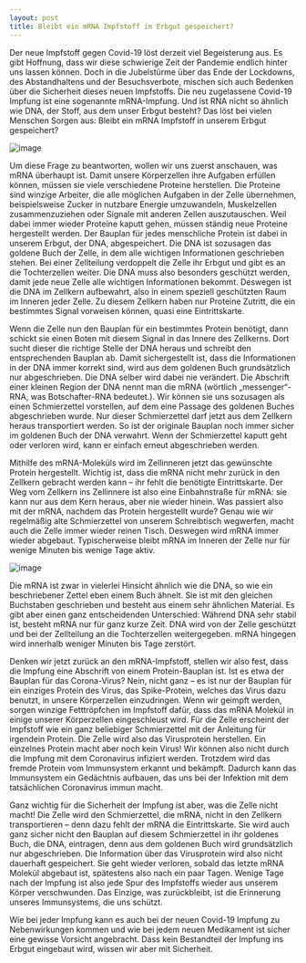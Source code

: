 ```yaml
---
layout: post
title: Bleibt ein mRNA Impfstoff im Erbgut gespeichert?
---
```


Der neue Impfstoff gegen Covid-19 löst derzeit viel Begeisterung aus. Es gibt Hoffnung, dass wir diese schwierige Zeit der Pandemie endlich hinter uns lassen können. Doch in die Jubelstürme über das Ende der Lockdowns, des Abstandhaltens und der Besuchsverbote, mischen sich auch Bedenken über die Sicherheit dieses neuen Impfstoffs. Die neu zugelassene Covid-19 Impfung ist eine sogenannte mRNA-Impfung. Und ist RNA nicht so 
ähnlich wie DNA, der Stoff, aus dem unser Erbgut besteht? Das löst bei vielen Menschen Sorgen aus: Bleibt ein mRNA Impfstoff in unserem Erbgut gespeichert?

<!--break-->

![image](/images/coronavirus-impfung-alexandra-koch-attributed.png)

Um diese Frage zu beantworten, wollen wir uns zuerst anschauen, was mRNA überhaupt ist. Damit unsere Körperzellen ihre Aufgaben erfüllen können, müssen sie viele verschiedene Proteine herstellen. Die Proteine sind winzige Arbeiter, die alle möglichen Aufgaben in der Zelle übernehmen, beispielsweise Zucker in nutzbare Energie umzuwandeln, Muskelzellen zusammenzuziehen oder Signale mit anderen Zellen auszutauschen. Weil dabei immer wieder Proteine kaputt gehen, müssen ständig neue Proteine hergestellt werden. Der Bauplan für jedes menschliche Protein ist dabei in unserem Erbgut, der DNA, abgespeichert. Die DNA ist sozusagen das goldene Buch der Zelle, in dem alle wichtigen Informationen geschrieben stehen. Bei einer Zellteilung verdoppelt die Zelle ihr Erbgut und gibt es an die Tochterzellen weiter. Die DNA muss also besonders geschützt werden, damit jede neue Zelle alle wichtigen Informationen bekommt. Deswegen ist die DNA im Zellkern aufbewahrt, also in einem speziell geschützten Raum im Inneren jeder Zelle. Zu diesem Zellkern haben nur Proteine Zutritt, die ein bestimmtes Signal vorweisen können, quasi eine Eintrittskarte.  

Wenn die Zelle nun den Bauplan für ein bestimmtes Protein benötigt, dann schickt sie einen Boten mit diesem Signal in das Innere des Zellkerns. Dort sucht dieser die richtige Stelle der DNA heraus und schreibt den entsprechenden Bauplan ab. Damit sichergestellt ist, dass die Informationen in der DNA immer korrekt sind, wird aus dem goldenen Buch grundsätzlich nur abgeschrieben. Die DNA selber wird dabei nie verändert. Die Abschrift einer kleinen Region der DNA nennt man die mRNA (wörtlich „messenger“-RNA, was Botschafter-RNA bedeutet.). Wir können sie uns sozusagen als einen Schmierzettel vorstellen, auf dem eine Passage des goldenen Buches abgeschrieben wurde. Nur dieser Schmierzettel darf jetzt aus dem Zellkern heraus transportiert werden. So ist der originale Bauplan noch immer sicher im goldenen Buch der DNA verwahrt. Wenn der Schmierzettel kaputt geht oder verloren wird, kann er einfach erneut abgeschrieben werden. 

Mithilfe des mRNA-Moleküls wird im Zellinneren jetzt das gewünschte Protein hergestellt. 
Wichtig ist, dass die mRNA nicht mehr zurück in den Zellkern gebracht werden kann – ihr fehlt die benötigte Eintrittskarte. Der Weg vom Zellkern ins Zellinnere ist also eine Einbahnstraße für mRNA: sie kann nur aus dem Kern heraus, aber nie wieder hinein. Was passiert also mit der mRNA, nachdem das Protein hergestellt wurde? Genau wie wir regelmäßig alte Schmierzettel von unserem Schreibtisch wegwerfen, macht auch die Zelle immer wieder reinen Tisch. Deswegen wird mRNA immer wieder abgebaut. Typischerweise bleibt mRNA im Inneren der Zelle nur für wenige Minuten bis wenige Tage aktiv.

![image](/images/illustration_mRNA.jpg)

Die mRNA ist zwar in vielerlei Hinsicht ähnlich wie die DNA, so wie ein beschriebener Zettel eben einem Buch ähnelt. Sie ist mit den gleichen Buchstaben geschrieben und besteht aus einem sehr ähnlichen Material. Es gibt aber einen ganz entscheidenden Unterschied: Während DNA sehr stabil ist, besteht mRNA nur für ganz kurze Zeit. DNA wird von der Zelle geschützt und bei der Zellteilung an die Tochterzellen weitergegeben. mRNA hingegen wird innerhalb weniger Minuten bis Tage zerstört.

Denken wir jetzt zurück an den mRNA-Impfstoff, stellen wir also fest, dass die Impfung eine Abschrift von einem Protein-Bauplan ist. Ist es etwa der Bauplan für das Corona-Virus? Nein, nicht ganz – es ist nur der Bauplan für ein einziges Protein des Virus, das Spike-Protein, welches das Virus dazu benutzt, in unsere Körperzellen einzudringen. Wenn wir geimpft werden, sorgen winzige Fetttröpfchen im Impfstoff dafür, dass das mRNA Molekül in einige unserer Körperzellen eingeschleust wird. Für die Zelle erscheint der Impfstoff wie ein ganz beliebiger Schmierzettel mit der Anleitung für irgendein Protein. Die Zelle wird also das Virusprotein herstellen. Ein einzelnes Protein macht aber noch kein Virus! Wir können also nicht durch die Impfung mit dem Coronavirus infiziert werden. Trotzdem wird das fremde Protein vom Immunsystem erkannt und bekämpft. Dadurch kann das Immunsystem ein Gedächtnis aufbauen, das uns bei der Infektion mit dem tatsächlichen Coronavirus immun macht. 

Ganz wichtig für die Sicherheit der Impfung ist aber, was die Zelle nicht macht! Die Zelle wird den Schmierzettel, die mRNA, nicht in den Zellkern transportieren – denn dazu fehlt der mRNA die Eintrittskarte. Sie wird auch ganz sicher nicht den Bauplan auf diesem Schmierzettel in ihr goldenes Buch, die DNA, eintragen, denn aus dem goldenen Buch wird grundsätzlich nur abgeschrieben. Die Information über das Virusprotein wird also nicht dauerhaft gespeichert. Sie geht wieder verloren, sobald das letzte mRNA Molekül abgebaut ist, spätestens also nach ein paar Tagen. Wenige Tage nach der Impfung ist also jede Spur des Impfstoffs wieder aus unserem Körper verschwunden. Das Einzige, was zurückbleibt, ist die Erinnerung unseres Immunsystems, die uns schützt. 

Wie bei jeder Impfung kann es auch bei der neuen Covid-19 Impfung zu Nebenwirkungen kommen und wie bei jedem neuen Medikament ist sicher eine gewisse Vorsicht angebracht. Dass kein Bestandteil der Impfung ins Erbgut eingebaut wird, wissen wir aber mit Sicherheit.
